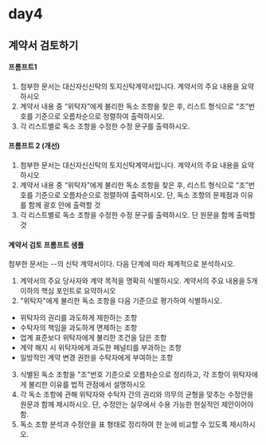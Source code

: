 # day4

## 계약서 검토하기
#### 프롬프트1
1. 첨부한 문서는 대신자신신탁의 토지신탁계약서입니다. 계약서의 주요 내용을 요약하시오
2. 계약서 내용 중 “위탁자”에게 불리한 독소 조항을 찾은 후, 리스트 형식으로 “조”번호를 기준으로 오름차순으로 정렬하여 출력하시오.
3. 각 리스트별로 독소 조항을 수정한 수정 문구를 출력하시오. 

#### 프롬프트 2 (개선)
1. 첨부한 문서는 대신자신신탁의 토지신탁계약서입니다. 계약서의 주요 내용을 요약하시오
2. 계약서 내용 중 “위탁자”에게 불리한 독소 조항을 찾은 후, 리스트 형식으로 “조”번호를 기준으로 오름차순으로 정렬하여 출력하시오. 단, 독소 조항의 문제점과 이유를 함께 괄호 안에 출력할 것
3. 각 리스트별로 독소 조항을 수정한 수정 문구를 출력하시오. 단 원문을 함께 출력할 것

#### 계약서 검토 프롬프트 샘플
첨부한 문서는 --의 신탁 계약서이다. 다음 단계에 따라 체계적으로 분석하시오.
1. 계약서의 주요 당사자와 계약 목적을 명확히 식별하시오. 계약서의 주요 내용을 5개 이하의 핵심 포인트로 요약하시오
2. "위탁자"에게 불리한 독소 조항을 다음 기준으로 평가하여 식별하시오.
- 위탁자의 권리를 과도하게 제한하는 조항
- 수탁자의 책임을 과도하게 면제하는 조항
- 업계 표준보다 위탁자에게 불리한 조건을 담은 조항
- 계약 해지 시 위탁자에게 과도한 페널티를 부과하는 조항
- 일방적인 계약 변경 권한을 수탁자에게 부여하는 조항
3. 식별된 독소 조항을 "조"번호 기준으로 오름차순으로 정리하고, 각 조항이 위탁자에게 불리한 이유를 법적 관점에서 설명하시오
4. 각 독소 조항에 관해 위탁자와 수탁자 간의 권리와 의무의 균형을 맞추는 수정안을 원문과 함께 제시하시오. 단, 수정안는 실무에서 수용 가능한 현실적인 제안이어야 함.
5. 독소 조항 분석과 수정안을 표 형태로 정리하여 한 눈에 비교할 수 있도록 제시하시오. 